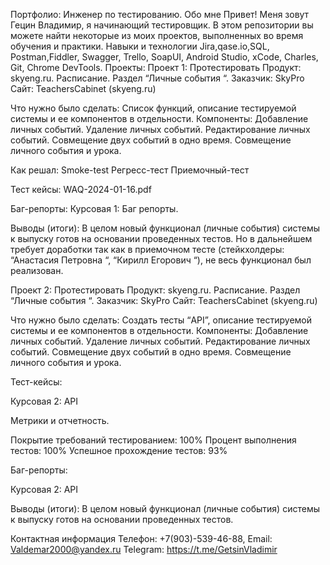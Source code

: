 Портфолио: 
Инженер по тестированию.
Обо мне
Привет! 
Меня зовут Гецин Владимир, я начинающий тестировщик.
В этом репозитории вы можете найти некоторые из моих проектов, выполненных во время обучения и практики.
Навыки и технологии
Jira,qase.io,SQL, Postman,Fiddler, Swagger, Trello,
SoapUI, Android Studio, xCode, Charles, Git, Chrome DevTools.
Проекты:
Проект 1:
Протестировать 
Продукт: skyeng.ru. Расписание. Раздел “Личные события “.
Заказчик: SkyPro
Сайт:  TeachersCabinet (skyeng.ru)


Что нужно было сделать:
Список функций, описание тестируемой системы и ее компонентов в отдельности.
Компоненты:
Добавление личных событий. 
Удаление личных событий.
Редактирование личных событий.
Совмещение двух событий в одно время.
Совмещение личного события и урока.

Как решал:
Smoke-test
Регресс-тест
Приемочный-тест

Тест кейсы:
WAQ-2024-01-16.pdf

Баг-репорты:
Курсовая 1: Баг репорты.

Выводы (итоги):
В целом новый функционал (личные события) системы к выпуску готов на основании проведенных тестов.
Но в дальнейшем требует доработки так как в приемочном тесте (стейкхолдеры: “Анастасия Петровна “, “Кирилл Егорович “), не весь функционал был реализован.

Проект 2:
Протестировать 
Продукт: skyeng.ru. Расписание. Раздел “Личные события “.
Заказчик: SkyPro
Сайт:  TeachersCabinet (skyeng.ru)

Что нужно было сделать:
Создать тесты “API”, описание тестируемой системы и ее компонентов в отдельности.
Компоненты:
Добавление личных событий. 
Удаление личных событий.
Редактирование личных событий.
Совмещение двух событий в одно время.
Совмещение личного события и урока.

Тест-кейсы:

Курсовая 2: API

Метрики и отчетность.
 
Покрытие требований тестированием: 100%
Процент выполнения тестов: 100%
Успешное прохождение тестов: 93%

Баг-репорты:

Курсовая 2: API

Выводы (итоги):
В целом новый функционал (личные события) системы к выпуску готов на основании проведенных тестов.


Контактная информация
Телефон: +7(903)-539-46-88,
Email: Valdemar2000@yandex.ru
Telegram: https://t.me/GetsinVladimir
